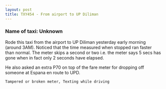 ```yaml
---
layout: post
title: TXY454 - From airport to UP Diliman
---
```


### Name of taxi: Unknown

Rode this taxi from the airport to UP Diliman yesterday early morning (around 3AM). Noticed that the time measured when stopped ran faster than normal. The meter skips a second or two i.e. the meter says 5 secs has gone when in fact only 2 seconds have elapsed.

He also asked an extra P70 on top of the fare meter for dropping off someone at Espana en route to UPD.

```Tampered or broken meter, Texting while driving```
